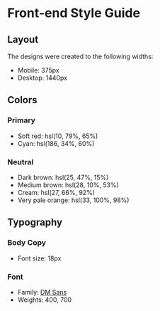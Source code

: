 # Front-end Style Guide

## Layout

The designs were created to the following widths:

-   Mobile: 375px
-   Desktop: 1440px

## Colors

### Primary

-   Soft red: hsl(10, 79%, 65%)
-   Cyan: hsl(186, 34%, 60%)

### Neutral

-   Dark brown: hsl(25, 47%, 15%)
-   Medium brown: hsl(28, 10%, 53%)
-   Cream: hsl(27, 66%, 92%)
-   Very pale orange: hsl(33, 100%, 98%)

## Typography

### Body Copy

-   Font size: 18px

### Font

-   Family: [DM Sans](https://fonts.google.com/specimen/DM+Sans)
-   Weights: 400, 700
